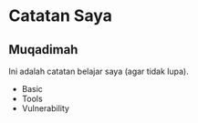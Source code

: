 # Catatan Saya

## Muqadimah
Ini adalah catatan belajar saya (agar tidak lupa).

- Basic
- Tools
- Vulnerability

